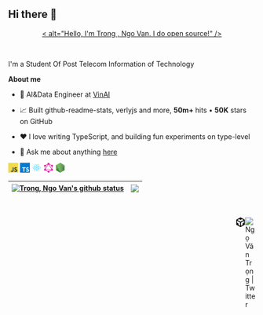 ## Hi there 👋

<p align="center"><a href="https://www.facebook.com/ngovantrong1308?locale=vi_VN">< alt="Hello, I'm Trong , Ngo Van. I do open source!"  /></a></p>

<br />

I'm a Student Of Post Telecom  Information of Technology 

**About me**

- 💼 AI&Data Engineer at [VinAI](https://www.vinai.io/)

- 📈 Built github-readme-stats, verlyjs and more, **50m+** hits • **50K** stars on GitHub

- ❤️ I love writing TypeScript, and building fun experiments on type-level

- 💬 Ask me about anything [here](https://github.com/TrongNgoVan/TrongNgoVan/issues)

<code><img height="20" alt="javascript" src="https://raw.githubusercontent.com/github/explore/80688e429a7d4ef2fca1e82350fe8e3517d3494d/topics/javascript/javascript.png"></code>
<code><img height="20" alt="typescript" src="https://raw.githubusercontent.com/github/explore/80688e429a7d4ef2fca1e82350fe8e3517d3494d/topics/typescript/typescript.png"></code>
<code><img height="20" alt="react" src="https://raw.githubusercontent.com/github/explore/80688e429a7d4ef2fca1e82350fe8e3517d3494d/topics/react/react.png"></code>
<code><img height="20" alt="graphql" src="https://raw.githubusercontent.com/github/explore/5c058a388828bb5fde0bcafd4bc867b5bb3f26f3/topics/graphql/graphql.png"></code>
<code><img height="20" alt="nodejs" src="https://raw.githubusercontent.com/github/explore/80688e429a7d4ef2fca1e82350fe8e3517d3494d/topics/nodejs/nodejs.png"></code>    


| <a href="https://github.com/TrongNgoVan/github-readme-stats"><img align="center" src="https://github-readme-stats.vercel.app/api?username=TrongNgoVan&show_icons=true&include_all_commits=true&theme=buefy&hide_border=true" alt="Trong, Ngo Van's github status" /></a> | <a href="https://github.com/TrongNgoVan/github-readme-stats"><img align="center" src="https://github-readme-stats.vercel.app/api/top-langs/?username=TrongNgoVan&layout=compact&theme=buefy&hide_border=true" /></a> |
| ------------- | ------------- |



<br />
<br />

<a href="https://twitter.com/TrongNgoVan">
  <img align="right" alt="Ngọ Văn Trọng | Twitter" width="21px" src="https://raw.githubusercontent.com/anuraghazra/anuraghazra/master/assets/twitter.svg" />
</a>
<a href="https://codesandbox.io/u/TrongNgoVan">
  <img align="right" alt="Ngọ Văn Trọng | CodeSandbox" width="20px" src="https://raw.githubusercontent.com/anuraghazra/anuraghazra/master/assets/codesandbox.svg" />
</a>
